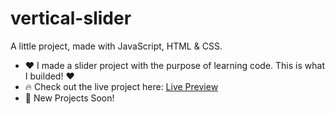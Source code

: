 # vertical-slider
A little project, made with JavaScript, HTML &amp; CSS.

- ❤️ I made a slider project with the purpose of learning code. This is what I builded! ❤️
- 🔥 Check out the live project here: <a href="https://vibrant-slider-danielphp.netlify.app/">Live Preview</a>
- 🎉 New Projects Soon!
